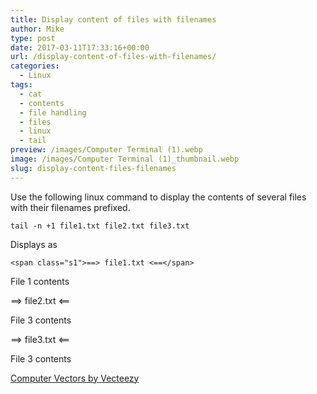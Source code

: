```yaml
---
title: Display content of files with filenames
author: Mike
type: post
date: 2017-03-11T17:33:16+00:00
url: /display-content-of-files-with-filenames/
categories:
  - Linux
tags:
  - cat
  - contents
  - file handling
  - files
  - linux
  - tail
preview: /images/Computer Terminal (1).webp
image: /images/Computer Terminal (1)_thumbnail.webp
slug: display-content-files-filenames
---
```

Use the following linux command to display the contents of several files with their filenames prefixed.

`tail -n +1 file1.txt file2.txt file3.txt`

Displays as

`<span class="s1">==> file1.txt <==</span>`

File 1 contents

==> file2.txt <==

File 3 contents

==> file3.txt <==

File 3 contents


<a href="https://www.vecteezy.com/free-vector/computer">Computer Vectors by Vecteezy</a>